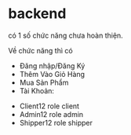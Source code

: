 # backend

có 1 số chức năng chưa hoàn thiện.

Về chức năng thì có

- Đăng nhập/Đăng Ký
- Thêm Vào Giỏ Hàng
- Mua Sản Phẩm
- Tài Khoản:

+ Client12 role client
+ Admin12 role admin
+ Shipper12 role shipper
